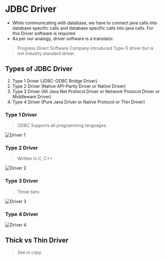# JDBC Driver

- While communicating with database, we have to connect java calls into database specific calls and database specific calls into java cells.  For this Driver software is required.
- As per our analogy, driver software is a translator.

> Progress Direct Software Company introduced Type-5 driver but is not industry standard driver.

## Types of JDBC Driver
1. Type 1 Driver (JDBC-ODBC Bridge Driver)
2. Type 2 Driver (Native API-Partly Driver or Native Driver)
3. Type 3 Driver (All Java Net Protocol Driver or Network Protocol Driver or Middleware Driver)
4. Type 4 Driver (Pure Java Driver or Native Protocol or Thin Driver)

### Type 1 Driver
> ODBC Supports all programming languages.

![Driver 1](https://way2java.com/wp-content/uploads/2013/11/image6.png)

### Type 2 Driver
> Written in C, C++

![Driver 2](https://2.bp.blogspot.com/-nvGkcCjx-tA/U-mmHyr2B5I/AAAAAAAACgg/rUIumINbfRU/s1600/Type+2+JDBC+Driver+-++Native-API+driver.jpg)

### Type 3 Driver
>Three tiers

![Driver 3](https://upload.wikimedia.org/wikipedia/commons/thumb/e/e0/Network_Protocol_driver.png/300px-Network_Protocol_driver.png)

### Type 4 Driver

![Driver 4](http://www.javaken.com/java_images/jdbc_type4_driver.jpg)

## Thick vs Thin Driver

> See in copy.